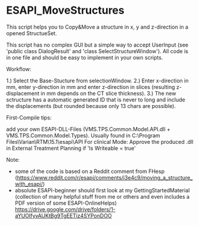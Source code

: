 # ESAPI_MoveStructures

This script helps you to Copy&amp;Move a structure in x, y and z-direction in a opened StructueSet. 

This script has no complex GUI but a simple way to accept UserInput (see 'public class DialogResult' and 'class SelectStructureWindow'). All code is in one file and should be easy to implement in your own scripts.

Workflow:

1.) Select the Base-Stucture from selectionWindow.
2.) Enter x-direction in mm, enter y-direction in mm and enter z-direction in slices (resulting z-displacement in mm depends on the CT slice thickness).
3.) The new sctructure has a automatic generated ID that is never to long and include the displacements (but rounded because only 13 chars are possible).

First-Compile tips:

add your own ESAPI-DLL-Files (VMS.TPS.Common.Model.API.dll + VMS.TPS.Common.Model.Types). Usually found in C:\Program Files\Varian\RTM\15.1\esapi\API
For clinical Mode: Approve the produced .dll in External Treatment Planning if 'Is Writeable = true'

Note:
- some of the code is based on a Reddit comment from FHesp (https://www.reddit.com/r/esapi/comments/i3e4c9/moving_a_structure_with_esapi/)
- absolute ESAPI-beginner should first look at my GettingStartedMaterial (collection of many helpful stuff from me or others and even includes a PDF version of some ESAPI-OnlineHelps)
https://drive.google.com/drive/folders/1-aYUOIfyvAUKtBg9TgEETiz4SYPonDOO
